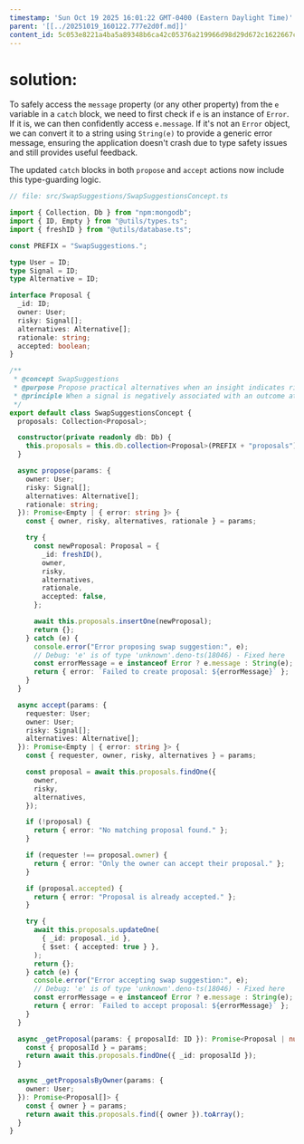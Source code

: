 ```yaml
---
timestamp: 'Sun Oct 19 2025 16:01:22 GMT-0400 (Eastern Daylight Time)'
parent: '[[../20251019_160122.777e2d0f.md]]'
content_id: 5c053e8221a4ba5a89348b6ca42c05376a219966d98d29d672c1622667c294d8
---
```


# solution:

To safely access the `message` property (or any other property) from the `e` variable in a `catch` block, we need to first check if `e` is an instance of `Error`. If it is, we can then confidently access `e.message`. If it's not an `Error` object, we can convert it to a string using `String(e)` to provide a generic error message, ensuring the application doesn't crash due to type safety issues and still provides useful feedback.

The updated `catch` blocks in both `propose` and `accept` actions now include this type-guarding logic.

```typescript
// file: src/SwapSuggestions/SwapSuggestionsConcept.ts

import { Collection, Db } from "npm:mongodb";
import { ID, Empty } from "@utils/types.ts";
import { freshID } from "@utils/database.ts";

const PREFIX = "SwapSuggestions.";

type User = ID;
type Signal = ID;
type Alternative = ID;

interface Proposal {
  _id: ID;
  owner: User;
  risky: Signal[];
  alternatives: Alternative[];
  rationale: string;
  accepted: boolean;
}

/**
 * @concept SwapSuggestions
 * @purpose Propose practical alternatives when an insight indicates risk.
 * @principle When a signal is negatively associated with an outcome at sufficient confidence, the system proposes safer alternatives; the user may accept a proposal.
 */
export default class SwapSuggestionsConcept {
  proposals: Collection<Proposal>;

  constructor(private readonly db: Db) {
    this.proposals = this.db.collection<Proposal>(PREFIX + "proposals");
  }

  async propose(params: {
    owner: User;
    risky: Signal[];
    alternatives: Alternative[];
    rationale: string;
  }): Promise<Empty | { error: string }> {
    const { owner, risky, alternatives, rationale } = params;

    try {
      const newProposal: Proposal = {
        _id: freshID(),
        owner,
        risky,
        alternatives,
        rationale,
        accepted: false,
      };

      await this.proposals.insertOne(newProposal);
      return {};
    } catch (e) {
      console.error("Error proposing swap suggestion:", e);
      // Debug: 'e' is of type 'unknown'.deno-ts(18046) - Fixed here
      const errorMessage = e instanceof Error ? e.message : String(e);
      return { error: `Failed to create proposal: ${errorMessage}` };
    }
  }

  async accept(params: {
    requester: User;
    owner: User;
    risky: Signal[];
    alternatives: Alternative[];
  }): Promise<Empty | { error: string }> {
    const { requester, owner, risky, alternatives } = params;

    const proposal = await this.proposals.findOne({
      owner,
      risky,
      alternatives,
    });

    if (!proposal) {
      return { error: "No matching proposal found." };
    }

    if (requester !== proposal.owner) {
      return { error: "Only the owner can accept their proposal." };
    }

    if (proposal.accepted) {
      return { error: "Proposal is already accepted." };
    }

    try {
      await this.proposals.updateOne(
        { _id: proposal._id },
        { $set: { accepted: true } },
      );
      return {};
    } catch (e) {
      console.error("Error accepting swap suggestion:", e);
      // Debug: 'e' is of type 'unknown'.deno-ts(18046) - Fixed here
      const errorMessage = e instanceof Error ? e.message : String(e);
      return { error: `Failed to accept proposal: ${errorMessage}` };
    }
  }

  async _getProposal(params: { proposalId: ID }): Promise<Proposal | null> {
    const { proposalId } = params;
    return await this.proposals.findOne({ _id: proposalId });
  }

  async _getProposalsByOwner(params: {
    owner: User;
  }): Promise<Proposal[]> {
    const { owner } = params;
    return await this.proposals.find({ owner }).toArray();
  }
}
```
